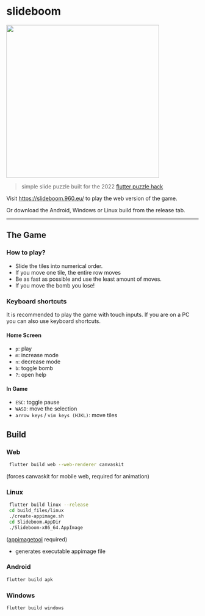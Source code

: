 # slideboom
<img src="https://user-images.githubusercontent.com/45885696/158198859-782f0516-d9f6-43a5-9cf9-95c1b419e246.png" width=400>


> simple slide puzzle built for the 2022 [flutter puzzle hack](https://flutterhack.devpost.com/)

Visit https://slideboom.960.eu/ to play the web version of the game.

Or download the Android, Windows or Linux build from the release tab.

---

## The Game

### How to play?
- Slide the tiles into numerical order.
- If you move one tile, the entire row moves
- Be as fast as possible and use the least amount of moves.
- If you move the bomb you lose!

### Keyboard shortcuts
It is recommended to play the game with touch inputs. If you are on a PC you can also use keyboard shortcuts.

#### Home Screen
- `p`: play
- `m`: increase mode
- `n`: decrease mode
- `b`: toggle bomb
- `?`: open help


#### In Game
- `ESC`: toggle pause
- `WASD`: move the selection
- `arrow keys` / `vim keys (HJKL)`: move tiles

## Build

### Web
```bash
 flutter build web --web-renderer canvaskit
```
(forces canvaskit for mobile web, required for animation)

### Linux
```bash
 flutter build linux --release
 cd build_files/linux
 ./create-appimage.sh
 cd Slideboom.AppDir
 ./Slideboom-x86_64.AppImage
 ```
([appimagetool](https://github.com/AppImage/AppImageKit) required)
- generates executable appimage file

### Android
```bash
flutter build apk
```

### Windows
```bash
flutter build windows
```
